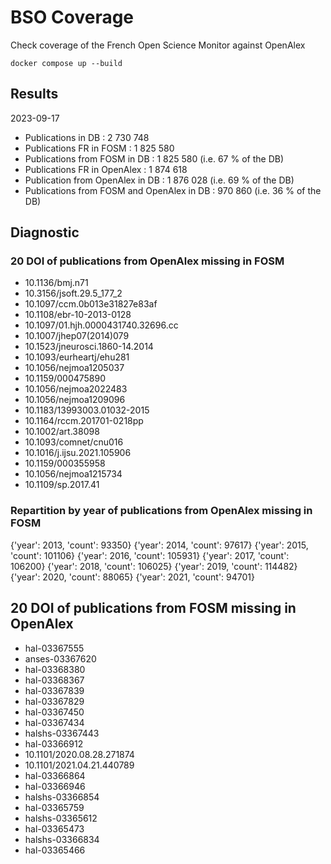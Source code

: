 # BSO Coverage

Check coverage of the French Open Science Monitor against OpenAlex

`docker compose up --build`


## Results

2023-09-17
- Publications in DB : 2 730 748
- Publications FR in FOSM : 1 825 580
- Publications from FOSM in DB : 1 825 580 (i.e. 67 % of the DB)
- Publications FR in OpenAlex : 1 874 618
- Publication from OpenAlex in DB : 1 876 028 (i.e. 69 % of the DB)
- Publications from FOSM and OpenAlex in DB : 970 860 (i.e. 36 % of the DB)


## Diagnostic


### 20 DOI of publications from OpenAlex missing in FOSM

- 10.1136/bmj.n71
- 10.3156/jsoft.29.5_177_2
- 10.1097/ccm.0b013e31827e83af
- 10.1108/ebr-10-2013-0128
- 10.1097/01.hjh.0000431740.32696.cc
- 10.1007/jhep07(2014)079
- 10.1523/jneurosci.1860-14.2014
- 10.1093/eurheartj/ehu281
- 10.1056/nejmoa1205037
- 10.1159/000475890
- 10.1056/nejmoa2022483
- 10.1056/nejmoa1209096
- 10.1183/13993003.01032-2015
- 10.1164/rccm.201701-0218pp
- 10.1002/art.38098
- 10.1093/comnet/cnu016
- 10.1016/j.ijsu.2021.105906
- 10.1159/000355958
- 10.1056/nejmoa1215734
- 10.1109/sp.2017.41


### Repartition by year of publications from OpenAlex missing in FOSM

{'year': 2013, 'count': 93350}
{'year': 2014, 'count': 97617}
{'year': 2015, 'count': 101106}
{'year': 2016, 'count': 105931}
{'year': 2017, 'count': 106200}
{'year': 2018, 'count': 106025}
{'year': 2019, 'count': 114482}
{'year': 2020, 'count': 88065}
{'year': 2021, 'count': 94701}


## 20 DOI of publications from FOSM missing in OpenAlex

- hal-03367555
- anses-03367620
- hal-03368380
- hal-03368367
- hal-03367839
- hal-03367829
- hal-03367450
- hal-03367434
- halshs-03367443
- hal-03366912
- 10.1101/2020.08.28.271874
- 10.1101/2021.04.21.440789
- hal-03366864
- hal-03366946
- halshs-03366854
- hal-03365759
- halshs-03365612
- hal-03365473
- halshs-03366834
- hal-03365466
